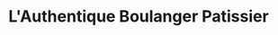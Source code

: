 ---
title: "L'Authentique Boulanger Patissier"
url: /saint-hilaire-de-brethmas/lauthentique-boulanger-patissier/
shop: Bäckerei
---